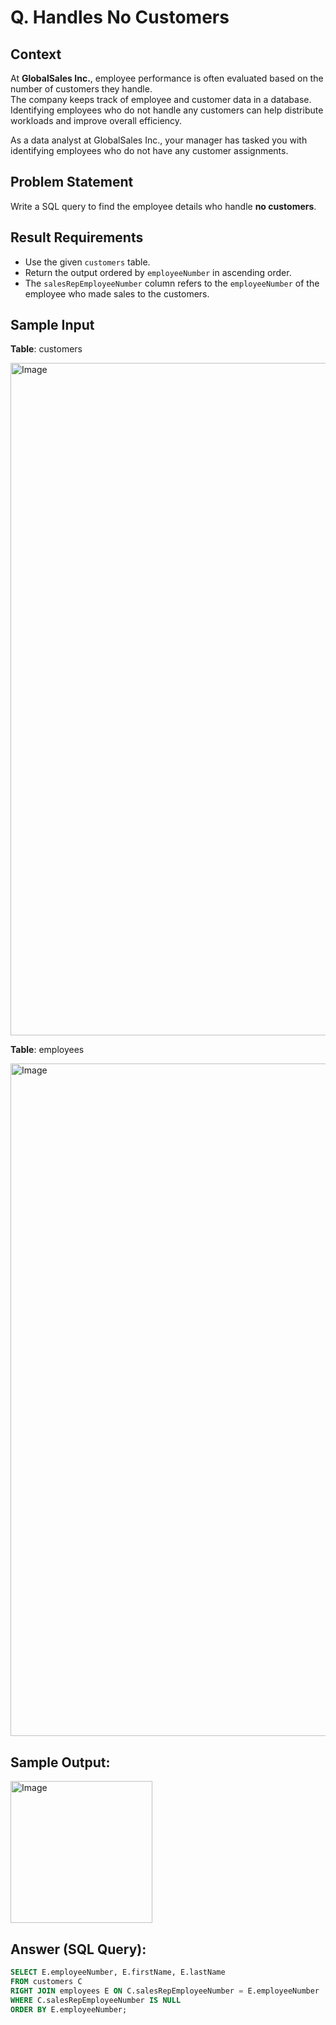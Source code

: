 # Q. Handles No Customers

## Context

At **GlobalSales Inc.**, employee performance is often evaluated based on the number of customers they handle.  
The company keeps track of employee and customer data in a database. Identifying employees who do not handle any customers can help distribute workloads and improve overall efficiency.

As a data analyst at GlobalSales Inc., your manager has tasked you with identifying employees who do not have any customer assignments.

## Problem Statement

Write a SQL query to find the employee details who handle **no customers**.

## Result Requirements

- Use the given `customers` table.
- Return the output ordered by `employeeNumber` in ascending order.
- The `salesRepEmployeeNumber` column refers to the `employeeNumber` of the employee who made sales to the customers.

## Sample Input

**Table**: customers

<img width="1076" alt="Image" src="https://github.com/user-attachments/assets/aab4b7e1-fc66-4364-bdc0-d01838a976e6" />

**Table**: employees

<img width="1076" alt="Image" src="https://github.com/user-attachments/assets/aab4b7e1-fc66-4364-bdc0-d01838a976e6" />

## Sample Output:

<img width="227" alt="Image" src="https://github.com/user-attachments/assets/07049467-829a-46a5-9615-04de163ebcab" />

## Answer (SQL Query):

```sql
SELECT E.employeeNumber, E.firstName, E.lastName
FROM customers C
RIGHT JOIN employees E ON C.salesRepEmployeeNumber = E.employeeNumber
WHERE C.salesRepEmployeeNumber IS NULL
ORDER BY E.employeeNumber;
